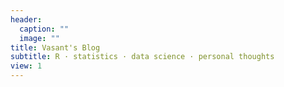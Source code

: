 ```yaml
---
header:
  caption: ""
  image: ""
title: Vasant's Blog
subtitle: R · statistics · data science · personal thoughts
view: 1
---
```

